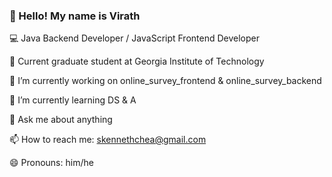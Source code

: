 ### 👋 Hello! My name is Virath
 
<!--
**vkchea/vkchea** is a ✨ _special_ ✨ repository because its `README.md` (this file) appears on your GitHub profile.
-->

💻 Java Backend Developer / JavaScript Frontend Developer

🏫 Current graduate student at Georgia Institute of Technology

🔭 I’m currently working on online_survey_frontend & online_survey_backend

🌱 I’m currently learning DS & A

💬 Ask me about anything

📫 How to reach me: skennethchea@gmail.com

😄 Pronouns: him/he
